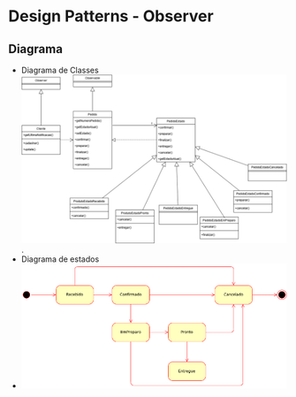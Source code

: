 # Design Patterns - Observer
## Diagrama

- Diagrama de Classes
![diagrama de classes simples](observer.drawio.png).
- Diagrama de estados
- ![diagrama de estados simples](state.drawio.png)
